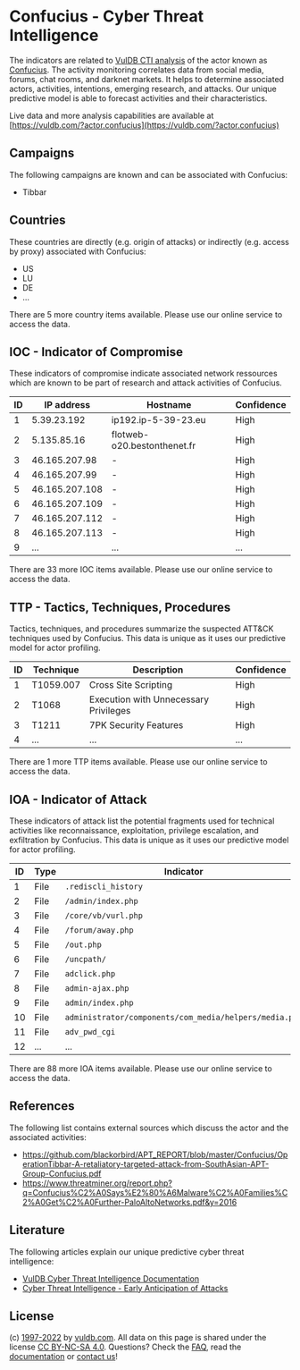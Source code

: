 # Confucius - Cyber Threat Intelligence

The indicators are related to [VulDB CTI analysis](https://vuldb.com/?kb.cti) of the actor known as [Confucius](https://vuldb.com/?actor.confucius). The activity monitoring correlates data from social media, forums, chat rooms, and darknet markets. It helps to determine associated actors, activities, intentions, emerging research, and attacks. Our unique predictive model is able to forecast activities and their characteristics.

Live data and more analysis capabilities are available at [https://vuldb.com/?actor.confucius](https://vuldb.com/?actor.confucius)

## Campaigns

The following campaigns are known and can be associated with Confucius:

* Tibbar

## Countries

These countries are directly (e.g. origin of attacks) or indirectly (e.g. access by proxy) associated with Confucius:

* US
* LU
* DE
* ...

There are 5 more country items available. Please use our online service to access the data.

## IOC - Indicator of Compromise

These indicators of compromise indicate associated network ressources which are known to be part of research and attack activities of Confucius.

ID | IP address | Hostname | Confidence
-- | ---------- | -------- | ----------
1 | 5.39.23.192 | ip192.ip-5-39-23.eu | High
2 | 5.135.85.16 | flotweb-o20.bestonthenet.fr | High
3 | 46.165.207.98 | - | High
4 | 46.165.207.99 | - | High
5 | 46.165.207.108 | - | High
6 | 46.165.207.109 | - | High
7 | 46.165.207.112 | - | High
8 | 46.165.207.113 | - | High
9 | ... | ... | ...

There are 33 more IOC items available. Please use our online service to access the data.

## TTP - Tactics, Techniques, Procedures

Tactics, techniques, and procedures summarize the suspected ATT&CK techniques used by Confucius. This data is unique as it uses our predictive model for actor profiling.

ID | Technique | Description | Confidence
-- | --------- | ----------- | ----------
1 | T1059.007 | Cross Site Scripting | High
2 | T1068 | Execution with Unnecessary Privileges | High
3 | T1211 | 7PK Security Features | High
4 | ... | ... | ...

There are 1 more TTP items available. Please use our online service to access the data.

## IOA - Indicator of Attack

These indicators of attack list the potential fragments used for technical activities like reconnaissance, exploitation, privilege escalation, and exfiltration by Confucius. This data is unique as it uses our predictive model for actor profiling.

ID | Type | Indicator | Confidence
-- | ---- | --------- | ----------
1 | File | `.rediscli_history` | High
2 | File | `/admin/index.php` | High
3 | File | `/core/vb/vurl.php` | High
4 | File | `/forum/away.php` | High
5 | File | `/out.php` | Medium
6 | File | `/uncpath/` | Medium
7 | File | `adclick.php` | Medium
8 | File | `admin-ajax.php` | High
9 | File | `admin/index.php` | High
10 | File | `administrator/components/com_media/helpers/media.php` | High
11 | File | `adv_pwd_cgi` | Medium
12 | ... | ... | ...

There are 88 more IOA items available. Please use our online service to access the data.

## References

The following list contains external sources which discuss the actor and the associated activities:

* https://github.com/blackorbird/APT_REPORT/blob/master/Confucius/OperationTibbar-A-retaliatory-targeted-attack-from-SouthAsian-APT-Group-Confucius.pdf
* https://www.threatminer.org/report.php?q=Confucius%C2%A0Says%E2%80%A6Malware%C2%A0Families%C2%A0Get%C2%A0Further-PaloAltoNetworks.pdf&y=2016

## Literature

The following articles explain our unique predictive cyber threat intelligence:

* [VulDB Cyber Threat Intelligence Documentation](https://vuldb.com/?kb.cti)
* [Cyber Threat Intelligence - Early Anticipation of Attacks](https://www.scip.ch/en/?labs.20201022)

## License

(c) [1997-2022](https://vuldb.com/?kb.changelog) by [vuldb.com](https://vuldb.com/?kb.about). All data on this page is shared under the license [CC BY-NC-SA 4.0](https://creativecommons.org/licenses/by-nc-sa/4.0/). Questions? Check the [FAQ](https://vuldb.com/?kb.faq), read the [documentation](https://vuldb.com/?kb) or [contact us](https://vuldb.com/?contact)!
